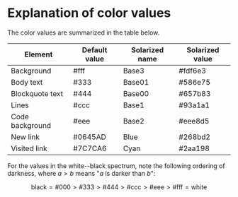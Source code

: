 # Explanation of color values

The color values are summarized in the table below.

|Element|Default value| Solarized name | Solarized value|
|-------|-------------|----------------|----------------|
| Background | #fff | Base3 | #fdf6e3|
| Body text | #333 | Base01 | #586e75|
| Blockquote text | #444 | Base00 | #657b83|
| Lines | #ccc | Base1 | #93a1a1|
| Code background | #eee | Base2 |#eee8d5|
| New link | #0645AD| Blue |#268bd2|
| Visited link | #7C7CA6| Cyan |#2aa198|

For the values in the white--black spectrum, note the following ordering of darkness, where $a > b$ means "$a$ is darker than $b$":

$$
\text{black} = \text{#000} > \text{#333} > \text{#444} > \text{#ccc} > \text{#eee} > \text{#fff} = \text{white}
$$
